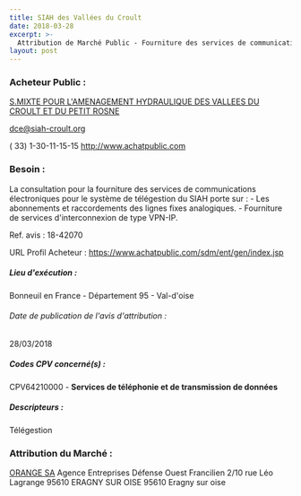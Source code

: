 ```yaml
---
title: SIAH des Vallées du Croult
date: 2018-03-28
excerpt: >-
  Attribution de Marché Public - Fourniture des services de communications électroniques pour le système de télégestion du SIAH
layout: post
---
```


### Acheteur Public : 
<a href="/acheteur-32/siren-200049310"> S.MIXTE POUR L'AMENAGEMENT HYDRAULIQUE DES VALLEES DU CROULT ET DU PETIT ROSNE</a><br/>



dce@siah-croult.org

( 33) 1-30-11-15-15
http://www.achatpublic.com
### Besoin :

La consultation pour la fourniture des services de communications électroniques pour le système de télégestion du SIAH porte sur : - Les abonnements et raccordements des lignes fixes analogiques. - Fourniture de services d'interconnexion de type VPN-IP.

Ref. avis : 18-42070

URL Profil Acheteur : https://www.achatpublic.com/sdm/ent/gen/index.jsp

##### Lieu d'exécution :

Bonneuil en France - Département 95 - Val-d'oise

###### Date de publication de l'avis d'attribution : 
28/03/2018

##### Codes CPV concerné(s) :
CPV64210000 - **Services de téléphonie et de transmission de données** <br/>

##### Descripteurs :
Télégestion <br/>

### Attribution du Marché :
<a href="/entreprise-257/siren-380129866"> ORANGE SA</a>    Agence Entreprises Défense Ouest Francilien 2/10 rue Léo Lagrange 95610 ERAGNY SUR OISE 95610 Eragny sur oise <br/>
